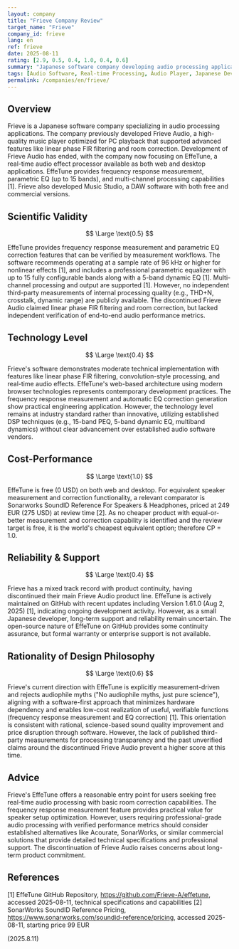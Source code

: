 ```yaml
---
layout: company
title: "Frieve Company Review"
target_name: "Frieve"
company_id: frieve
lang: en
ref: frieve
date: 2025-08-11
rating: [2.9, 0.5, 0.4, 1.0, 0.4, 0.6]
summary: "Japanese software company developing audio processing applications including EffeTune real-time processor and discontinued Frieve Audio player"
tags: [Audio Software, Real-time Processing, Audio Player, Japanese Developer, Open Source]
permalink: /companies/en/frieve/
---
```


## Overview

Frieve is a Japanese software company specializing in audio processing applications. The company previously developed Frieve Audio, a high-quality music player optimized for PC playback that supported advanced features like linear phase FIR filtering and room correction. Development of Frieve Audio has ended, with the company now focusing on EffeTune, a real-time audio effect processor available as both web and desktop applications. EffeTune provides frequency response measurement, parametric EQ (up to 15 bands), and multi-channel processing capabilities [1]. Frieve also developed Music Studio, a DAW software with both free and commercial versions.

## Scientific Validity

$$ \Large \text{0.5} $$

EffeTune provides frequency response measurement and parametric EQ correction features that can be verified by measurement workflows. The software recommends operating at a sample rate of 96 kHz or higher for nonlinear effects [1], and includes a professional parametric equalizer with up to 15 fully configurable bands along with a 5-band dynamic EQ [1]. Multi-channel processing and output are supported [1]. However, no independent third-party measurements of internal processing quality (e.g., THD+N, crosstalk, dynamic range) are publicly available. The discontinued Frieve Audio claimed linear phase FIR filtering and room correction, but lacked independent verification of end-to-end audio performance metrics.

## Technology Level

$$ \Large \text{0.4} $$

Frieve's software demonstrates moderate technical implementation with features like linear phase FIR filtering, convolution-style processing, and real-time audio effects. EffeTune's web-based architecture using modern browser technologies represents contemporary development practices. The frequency response measurement and automatic EQ correction generation show practical engineering application. However, the technology level remains at industry standard rather than innovative, utilizing established DSP techniques (e.g., 15-band PEQ, 5-band dynamic EQ, multiband dynamics) without clear advancement over established audio software vendors.

## Cost-Performance

$$ \Large \text{1.0} $$

EffeTune is free (0 USD) on both web and desktop. For equivalent speaker measurement and correction functionality, a relevant comparator is Sonarworks SoundID Reference For Speakers & Headphones, priced at 249 EUR (275 USD) at review time [2]. As no cheaper product with equal-or-better measurement and correction capability is identified and the review target is free, it is the world's cheapest equivalent option; therefore CP = 1.0.

## Reliability & Support

$$ \Large \text{0.4} $$

Frieve has a mixed track record with product continuity, having discontinued their main Frieve Audio product line. EffeTune is actively maintained on GitHub with recent updates including Version 1.61.0 (Aug 2, 2025) [1], indicating ongoing development activity. However, as a small Japanese developer, long-term support and reliability remain uncertain. The open-source nature of EffeTune on GitHub provides some continuity assurance, but formal warranty or enterprise support is not available.

## Rationality of Design Philosophy

$$ \Large \text{0.6} $$

Frieve's current direction with EffeTune is explicitly measurement-driven and rejects audiophile myths ("No audiophile myths, just pure science"), aligning with a software-first approach that minimizes hardware dependency and enables low-cost realization of useful, verifiable functions (frequency response measurement and EQ correction) [1]. This orientation is consistent with rational, science-based sound quality improvement and price disruption through software. However, the lack of published third-party measurements for processing transparency and the past unverified claims around the discontinued Frieve Audio prevent a higher score at this time.

## Advice

Frieve's EffeTune offers a reasonable entry point for users seeking free real-time audio processing with basic room correction capabilities. The frequency response measurement feature provides practical value for speaker setup optimization. However, users requiring professional-grade audio processing with verified performance metrics should consider established alternatives like Acourate, SonarWorks, or similar commercial solutions that provide detailed technical specifications and professional support. The discontinuation of Frieve Audio raises concerns about long-term product commitment.

## References

[1] EffeTune GitHub Repository, https://github.com/Frieve-A/effetune, accessed 2025-08-11, technical specifications and capabilities
[2] SonarWorks SoundID Reference Pricing, https://www.sonarworks.com/soundid-reference/pricing, accessed 2025-08-11, starting price 99 EUR

(2025.8.11)